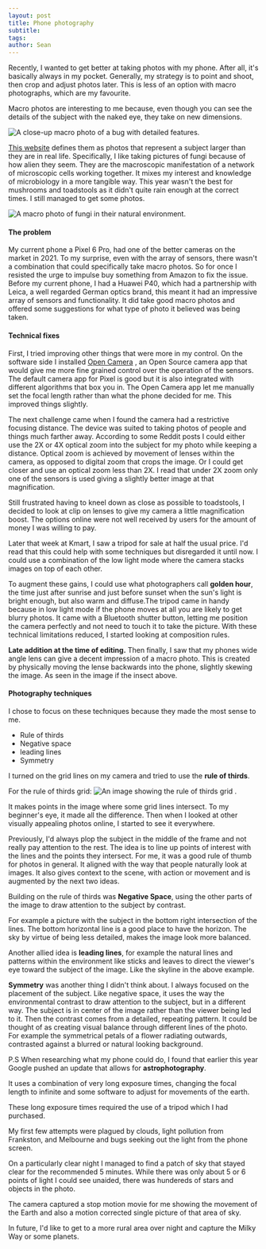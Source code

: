 ```yaml
---
layout: post
title: Phone photography
subtitle:
tags:
author: Sean
---
```


Recently, I wanted to get better at taking photos with my phone. After all, it's basically always in my pocket. Generally, my strategy is to point and shoot, then crop and adjust photos later. This is less of an option with macro photographs, which are my favourite.

Macro photos are interesting to me because, even though you can see the details of the subject with the naked eye, they take on new dimensions.  

![A close-up macro photo of a bug with detailed features.](/assets/img/bug-photo.jpg)

[This website](https://www.adobe.com/au/creativecloud/photography/discover/macro-photography.html#:~:text=Macro%20photography%20is%20all%20about,are%20examples%20of%20macro%20photography.)  defines them as photos that represent a subject larger than they are in real life. Specifically, I like taking pictures of fungi because of how alien they seem. They are the macroscopic manifestation of a network of microscopic cells working together. It mixes my interest and knowledge of microbiology in a more tangible way. This year wasn't the best for mushrooms and toadstools as it didn't quite rain enough at the correct times. I still managed to get some photos. 

![A macro photo of fungi in their natural environment.](/assets/img/mushroom-photo.jpg)

#### The problem 

My current phone a Pixel 6 Pro, had one of the better cameras on the market in 2021. To my surprise, even with the array of sensors, there wasn't a combination that could specifically take macro photos. 
So for once I resisted the urge to impulse buy something from Amazon to fix the issue. Before my current phone, I had a Huawei P40, which had a partnership with Leica, a well regarded German optics brand, this meant it had an impressive array of sensors and functionality. It did take good macro photos and offered some suggestions for what type of photo it believed was being taken.

#### Technical fixes

First, I tried improving other things that were more in my control. On the software side I installed [Open Camera](https://opencamera.org.uk/) , an Open Source camera app that would give me more fine grained control over the operation of the sensors. The default camera app for Pixel is good but it is also integrated with different algorithms that box you in. The Open Camera app let me manually set the focal length rather than what the phone decided for me. This improved things slightly.

The next challenge came when I found the camera had a restrictive focusing distance. The device was suited to taking photos of people and things much farther away. According to some Reddit posts I could either use the 2X or 4X optical zoom into the subject for my photo while keeping a distance. Optical zoom is achieved by movement of lenses within the camera, as opposed to digital zoom that crops the image. Or I could get closer and use an optical zoom less than 2X. I read that under 2X zoom only one of the sensors is used giving a slightly better image at that magnification.

Still frustrated having to kneel down as close as possible to toadstools, I decided to look at clip on lenses to give my camera a little magnification boost. The options online were not well received  by users for the amount of money I was willing to pay. 

Later that week at Kmart, I saw a  tripod for sale at half the usual price. I'd read that this could help with some techniques but disregarded it until now. I could use a combination of the low light mode where the camera stacks images on top of each other.

To augment these gains, I could use what photographers call **golden hour**, the time just after sunrise and just before sunset when the sun's light is bright enough, but also warm and diffuse.The tripod came in handy because in low light mode if the phone moves at all you are likely to get blurry photos. It came with a Bluetooth shutter button, letting me position the camera perfectly and not need to touch it to take the picture. With these technical limitations reduced, I started looking at composition rules.

**Late addition at the time of editing.**
Then finally, I saw that my phones wide angle lens can give a decent impression of a macro photo. This is created by physically moving the lense backwards into the phone, slightly skewing the image. As seen in the image if the insect above.
#### Photography techniques

I chose to focus on these techniques because they made the most sense to me.

- Rule of thirds 
- Negative space
- leading lines
- Symmetry 

I turned on the grid lines on my camera and tried to use the **rule of thirds**.

​For the rule of thirds grid: ![An image showing the rule of thirds grid .](/assets/img/rule-of-thirds-grid.jpg)

It makes points in the image where some grid lines intersect. To my beginner's eye, it made all the difference. Then when I looked at other visually appealing photos online, I started to see it everywhere.

Previously, I'd always plop the subject in the middle of the frame and not really pay attention to the rest. The idea is to line up points of interest with the lines and the points they  intersect. For me, it was a good rule of thumb for photos in general. It aligned with the way that people naturally look at images. It also gives context to the scene, with action or movement and is augmented by the next two ideas.

 Building on the rule of thirds was **Negative Space**, using the other parts of the image to draw attention to the subject by contrast.

For example a picture with the subject in the bottom right intersection of the lines. The bottom horizontal line is a good place to have the horizon. The sky by virtue of being less detailed, makes the image look more balanced.

Another allied idea is **leading lines**, for example the natural lines and patterns within the environment like sticks and leaves to direct the viewer's eye toward the subject of the image. Like the skyline in the above example.

**Symmetry** was another thing I didn't think about. I always focused on the placement of the subject. Like negative space, it uses the way the environmental contrast to draw attention to the subject, but in a different way. The ​subject is in center of the image rather than the viewer being led to it. Then the contrast comes from a detailed, repeating pattern. It could be thought of as creating visual balance through different lines of the photo. For example the symmetrical petals of a flower radiating outwards, contrasted against a blurred or natural looking background.


P.S
When researching what my phone could do, I found that earlier this year Google pushed an update that allows for **astrophotography**. 

It uses a combination of very long exposure times, changing the focal length to infinite and some software to adjust for movements of the earth.

These long exposure times required the use of a tripod which I had purchased.

My first few attempts were plagued by clouds, light pollution from Frankston, and Melbourne and bugs seeking out the light from the phone screen.

On a particularly clear night I managed to find a patch of sky that stayed clear for the recommended 5 minutes. While there was only about 5 or 6 points of light I could see unaided, there was hundereds of stars and objects in the photo. 

The camera captured a stop motion movie for me showing the movement of the Earth and also a motion corrected single picture of that area of sky.

In future, I'd like to get to a more rural area over night and capture the Milky Way or some planets.






